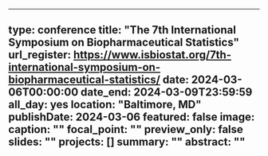 
---
type: conference
title: "The 7th International Symposium on Biopharmaceutical Statistics"
url_register: https://www.isbiostat.org/7th-international-symposium-on-biopharmaceutical-statistics/
date: 2024-03-06T00:00:00
date_end: 2024-03-09T23:59:59
all_day: yes
location: "Baltimore, MD"
publishDate: 2024-03-06
featured: false
image:
  caption: ""
  focal_point: ""
  preview_only: false
slides: ""
projects: []
summary: ""
abstract: ""
---
